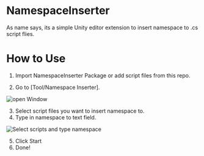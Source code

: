 # NamespaceInserter
As name says, its a simple Unity editor extension to insert namespace to .cs script flies.

# How to Use
1. Import NamespaceInserter Package or add script files from this repo.

2. Go to [Tool/Namespace Inserter].

![open Window](https://i.imgur.com/DJ9j25a.png "Open Window")

3. Select script files you want to insert namespace to.
4. Type in namespace to text field.

![Select scripts and type namespace](https://i.imgur.com/iqL4BTl.png "Select scripts and type namespace")

5. Click Start
6. Done!
